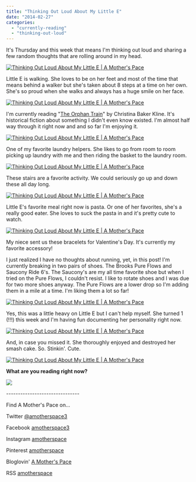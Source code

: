 ```yaml
---
title: "Thinking Out Loud About My Little E"
date: "2014-02-27"
categories: 
  - "currently-reading"
  - "thinking-out-loud"
---
```


It's Thursday and this week that means I'm thinking out loud and sharing a few random thoughts that are rolling around in my head.  
  

[![Thinking Out Loud About My Little E | A Mother's Pace](images/IMAG4548.jpg "Thinking Out Loud About My Little E | A Mother's Pace")](http://amotherspace.net/wp-content/uploads/2014/02/IMAG4548.jpg)

  
Little E is walking. She loves to be on her feet and most of the time that means behind a walker but she's taken about 8 steps at a time on her own. She's so proud when she walks and always has a huge smile on her face.   
  
  

[![Thinking Out Loud About My Little E | A Mother's Pace](images/IMAG4555.jpg "Thinking Out Loud About My Little E | A Mother's Pace")](http://amotherspace.net/wp-content/uploads/2014/02/IMAG4555.jpg)

  
I'm currently reading "[The Orphan Train](http://amzn.to/1k9VsmJ)" by Christina Baker Kline. It's historical fiction about something I didn't even know existed. I'm almost half way through it right now and and so far I'm enjoying it.  
  
  

[![Thinking Out Loud About My Little E | A Mother's Pace](images/IMAG4561.jpg "Thinking Out Loud About My Little E | A Mother's Pace")](http://amotherspace.net/wp-content/uploads/2014/02/IMAG4561.jpg)

  
One of my favorite laundry helpers. She likes to go from room to room picking up laundry with me and then riding the basket to the laundry room.  
  
  

[![Thinking Out Loud About My Little E | A Mother's Pace](images/IMG_20140224_110224.jpg "Thinking Out Loud About My Little E | A Mother's Pace")](http://amotherspace.net/wp-content/uploads/2014/02/IMG_20140224_110224.jpg)

  
These stairs are a favorite activity. We could seriously go up and down these all day long.  
  
  

[![Thinking Out Loud About My Little E | A Mother's Pace](images/EPasta.jpg "Thinking Out Loud About My Little E | A Mother's Pace")](http://amotherspace.net/wp-content/uploads/2014/02/EPasta.jpg)

  
Little E's favorite meal right now is pasta. Or one of her favorites, she's a really good eater. She loves to suck the pasta in and it's pretty cute to watch.  
  
  

[![Thinking Out Loud About My Little E | A Mother's Pace](images/IMAG4635.jpg "Thinking Out Loud About My Little E | A Mother's Pace")](http://amotherspace.net/wp-content/uploads/2014/02/IMAG4635.jpg)

  
My niece sent us these bracelets for Valentine's Day. It's currently my favorite accessory!   
  
I just realized I have no thoughts about running, yet, in this post! I'm currently breaking in two pairs of shoes. The Brooks Pure Flows and Saucony Ride 6's. The Saucony's are my all time favorite shoe but when I tried on the Pure Flows, I couldn't resist. I like to rotate shoes and I was due for two more shoes anyway. The Pure Flows are a lower drop so I'm adding them in a mile at a time. I'm liking them a lot so far!  
  
  

[![Thinking Out Loud About My Little E | A Mother's Pace](images/shoes.jpg "Thinking Out Loud About My Little E | A Mother's Pace")](http://amotherspace.net/wp-content/uploads/2014/02/shoes.jpg)

  
Yes, this was a little heavy on Little E but I can't help myself. She turned 1 (!!!) this week and I'm having fun documenting her personality right now.  
  
  

[![Thinking Out Loud About My Little E | A Mother's Pace](images/IMAG4602.jpg "Thinking Out Loud About My Little E | A Mother's Pace")](http://amotherspace.net/wp-content/uploads/2014/02/IMAG4602.jpg)

  
And, in case you missed it. She thoroughly enjoyed and destroyed her smash cake. So. Stinkin'. Cute.  
  
  

[![Thinking Out Loud About My Little E | A Mother's Pace](images/IMG_9290.JPG "Thinking Out Loud About My Little E | A Mother's Pace")](http://2.bp.blogspot.com/-IX-XfY9rZeo/Uw6xX3Jl8dI/AAAAAAAAZJM/mHDGiUAs4-w/s1600/IMG_9290.JPG)

  
  
  

**What are you reading right now?**

  
  

[![](images/Thinking-Out-Loud.jpg)](http://www.runningwithspoons.com/2014/01/16/thinking-out-loud-61/)

  

  

  

  

\-------------------------------

  

Find A Mother's Pace on...  
  
Twitter [@amotherspace3](https://twitter.com/amotherspace3)  
  
Facebook [amotherspace3](http://facebook.com/amotherspace3)  
  
Instagram [amotherspace](http://instagram.com/amotherspace)  
  
Pinterest [amotherspace](http://pinterest.com/amotherspace/)  
  
Bloglovin' [A Mother's Pace](http://www.bloglovin.com/en/blog/6680087)  
  
RSS [amotherspace](http://feeds.feedburner.com/amotherspace)
